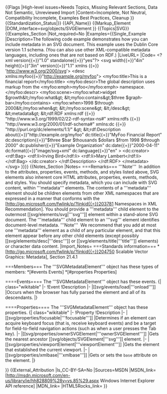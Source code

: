 {{Flags
|High-level issues=Needs Topics, Missing Relevant Sections, Data Not Semantic, Unreviewed Import
|Content=Incomplete, Not Neutral, Compatibility Incomplete, Examples Best Practices, Cleanup
}}
{{Standardization_Status|}}
{{API_Name}}
{{Markup_Element
|DOM_interface=svg/objects/SVGElement
}}
{{Topics|SVG}}
{{Examples_Section
|Not_required=No
|Examples={{Single_Example
|Description=The following  code  example demonstrates how  you can include metadata  in an SVG document. This example uses the Dublin Core version 1.1 schema. (You can also use other XML-compatible metadata languages, including ones that are not based on RDF.)
|LiveURL=
|Code=
&lt;?xml version{{=}}"1.0" standalone{{=}}"yes"?&gt;
&lt;svg width{{=}}"4in" height{{=}}"3in" version{{=}}"1.1"
    xmlns {{=}} 'http://www.w3.org/2000/svg'&gt;
    &lt;desc xmlns:myfoo{{=}}"http://example.org/myfoo"&gt;
      &lt;myfoo:title&gt;This is a financial report&lt;/myfoo:title&gt;
      &lt;myfoo:descr&gt;The global description uses markup from the
        &lt;myfoo:emph&gt;myfoo&lt;/myfoo:emph&gt; namespace.&lt;/myfoo:descr&gt;
      &lt;myfoo:scene&gt;&lt;myfoo:what&gt;widget $growth&lt;/myfoo:what&gt;
      &lt;myfoo:contains&gt;$three $graph-bar&lt;/myfoo:contains&gt;
        &lt;myfoo:when&gt;1998 $through 2000&lt;/myfoo:when&gt; &lt;/myfoo:scene&gt;
   &lt;/desc&gt;
    &lt;metadata&gt;
      &lt;rdf:RDF
           xmlns:rdf {{=}} "http://www.w3.org/1999/02/22-rdf-syntax-ns#"
           xmlns:rdfs {{=}} "http://www.w3.org/2000/01/rdf-schema#"
           xmlns:dc {{=}} "http://purl.org/dc/elements/1.1/" &gt;
        &lt;rdf:Description about{{=}}"http://example.org/myfoo"
             dc:title{{=}}"MyFoo Financial Report"
             dc:description{{=}}"$three $bar $thousands $dollars $from 1998 $through 2000"
             dc:publisher{{=}}"Example Organization"
             dc:date{{=}}"2000-04-11"
             dc:format{{=}}"image/svg+xml"
             dc:language{{=}}"en" &gt;
          &lt;dc:creator&gt;
            &lt;rdf:Bag&gt;
              &lt;rdf:li&gt;Irving Bird&lt;/rdf:li&gt;
              &lt;rdf:li&gt;Mary Lambert&lt;/rdf:li&gt;
            &lt;/rdf:Bag&gt;
          &lt;/dc:creator&gt;
        &lt;/rdf:Description&gt;
      &lt;/rdf:RDF&gt;
    &lt;/metadata&gt;
&lt;/svg&gt;
}}}}
{{Notes_Section
|Notes=
===Remarks===
'''Note'''  In addition to the attributes, properties, events, methods, and styles listed above, SVG elements also inherent core HTML attributes, properties, events, methods, and styles.
You should specify metadata, which  you can  include with SVG content, within '''metadata''' elements. The contents of a '''metadata''' element should be children elements from other XML namespaces that are  expressed in a manner that conforms with the [http://go.microsoft.com/fwlink/p/?linkid{{=}}203781 Namespaces in XML Recommendation].
You should provide a '''metadata''' child element  to the outermost [[svg/elements/svg|'''svg''']] element within a stand-alone SVG document. The '''metadata''' child element to an '''svg''' element  identifies  document-level metadata.
'''Note'''  We  recommend  that  you add at most one '''metadata''' element  as a child of any particular element, and that this element appear before any other child elements (except possibly [[svg/elements/desc|'''desc''']] or [[svg/elements/title|'''title''']] elements) or character data content.
|Import_Notes=
===Standards information===
*[http://go.microsoft.com/fwlink/p/?linkid{{=}}204750 Scalable Vector Graphics: Metadata], Section 21.4.1


===Members===
The '''SVGMetadataElement''' object has these types of members:
*[#events Events]
*[#properties Properties]


====Events====
The '''SVGMetadataElement''' object has these events.
{| class="wikitable"
|-
!Event
!Description
|-
|[[svg/events/load|'''onload''']]
|Occurs  when the browser has fully parsed the element and all of its descendants.
|}
 

====Properties====
The '''SVGMetadataElement''' object has these properties.
{| class="wikitable"
|-
!Property
!Description
|-
|[[svg/properties/focusable|'''focusable''']]
|Determines if an element can acquire keyboard focus (that is, receive keyboard events) and be a target for field-to-field navigation actions (such as when  a user presses  the Tab key).
|-
|[[svg/properties/ownerSVGElement|'''ownerSVGElement''']]
|Gets the nearest ancestor [[svg/objects/SVGElement|'''svg''']] element.
|-
|[[svg/properties/viewportElement|'''viewportElement''']]
|Gets the element that established the current viewport.
|-
|[[svg/properties/xmlbase|'''xmlbase''']]
|Gets or sets the <code>base</code> attribute on the element.
|}
 

}}
{{External_Attribution
|Is_CC-BY-SA=No
|Sources=MSDN
|MSDN_link=[http://msdn.microsoft.com/en-us/library/ie/hh828809%28v=vs.85%29.aspx Windows Internet Explorer API reference]
|MDN_link=
|HTML5Rocks_link=
}}